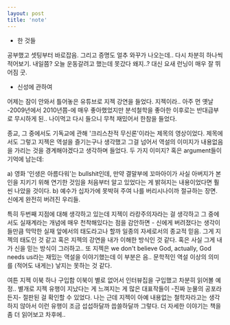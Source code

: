 ```yaml
---
layout: post
title: 'note'
---
```


- 한 것들

공부했고 셋팅부터 바로잡음. 그리고 증명도 얼추 와꾸가 나오는데.. 다시 차분히 하나씩 적어보기. 내일쯤? 오늘 운동갈려고 했는데 못갔다 왜지..? 대신 요새 런닝이 매우 잘 뛰어짐 굿.

- 신성에 관하여

어제는 잠이 안와서 틀어놓은 유튜브로 지젝 강연을 들었다. 지젝이라.. 아주 먼 옛날 -2009년에서 2010년쯤-에 매우 좋아했었지만 분석철학을 좋아한 이후로는 반대급부로 무시하게 된.. 나이먹고 다시 들으니 무척 재밌어서 한참을 들었다. 

종교, 그 중에서도 기독교에 관해 '크리스찬적 무신론'이라는 제목의 영상이었다. 제목에서도 그렇고 지젝은 역설을 즐기는구나 생각했고 그걸 넘어서 역설의 이미지가 내용없음을 가리는 것을 경계해야겠다고 생각하며 들었다. 두 가지 이미지? 혹은 argument들이 기억에 남는데:

a) 영화 '인생은 아름다워'는 bullshit인데, 만약 결말부에 꼬마아이가 사실 아버지가 본인을 지키기 위해 연기한 것임을 처음부터 알고 있었다는 게 밝혀지는 내용이었다면 훨씬 나았을 것이다.
b) 예수가 십자가에 못박혀 주여 나를 버리시나이까 절규하는 장면. 신에게 완전히 버려진 우리들.

특히 두번째 지점에 대해 생각하고 있는데 지젝이 라캉주의자라는 걸 생각하고 그 중에서도 실재계라는 개념에 매우 천착해있다는 점을 감안하면 - 신에게 버려졌다는 생각이 들만큼 막막한 실재 앞에서의 태도라고나 할까 일종의 자세로서의 종교적 믿음. 그게 지젝의 태도인 것 같고 혹은 지젝의 강연을 내가 이해한 방식인 것 같다. 혹은 사실 그게 내가 신을 믿는 방식이 그러하고.. 또 지젝은 we don't believe God, actually, God needs us라는 재밌는 역설을 이야기했는데 이 부분은 음.. 문학적인 역설 이상의 의미를 (적어도 내게는) 낳지는 못하는 것 같다. 

여튼 지젝 이북 하나 구입함 이북이 별로 없어서 인터뷰집을 구입했고 차분히 읽어볼 예정.. 별개로 지젝 유행이 지났다는 게 느껴지는 게 많은 대표작들이 -진짜 눈물의 공포라든지- 절판된 걸 확인할 수 있었다. 나는 근데 지젝이 아예 내용없는 철학자라고는 생각하지 않아서 이런 유행이 조금 섭섭하달까 씁쓸하달까 그렇다. 더 자세한 이야기는 책을 좀 더 읽어보고 차후에..

